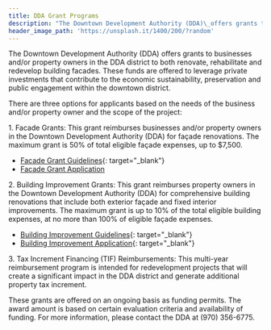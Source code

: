 ```yaml
---
title: DDA Grant Programs
description: "The Downtown Development Authority (DDA)\_offers grants to businesses and/or property owners in the DDA district to both renovate,\_rehabilitate and redevelop building facades. These funds are offered to leverage private investments that contribute to the economic sustainability,\_preservation and public engagement within\_the downtown district."
header_image_path: 'https://unsplash.it/1400/200/?random'
---
```


The Downtown Development Authority (DDA) offers grants to businesses and/or property owners in the DDA district to both renovate, rehabilitate and redevelop building facades. These funds are offered to leverage private investments that contribute to the economic sustainability, preservation and public engagement within the downtown district.

There are three options for applicants based on the needs of the business and/or property owner and the scope of the project:

1\. Facade Grants: This grant reimburses businesses and/or property owners in the Downtown Development Authority (DDA) for fa&ccedil;ade renovations. The maximum grant is 50% of total eligible fa&ccedil;ade expenses, up to $7,500.&nbsp;

* [Facade Grant Guidelines](/assets/pdfs/facade-grant-guidelines.pdf){: target="_blank"}
* [Facade Grant Application](/assets/pdfs/Facade-GRANT-Application-2018.pdf)

2\. Building Improvement Grants: This grant reimburses property owners in the Downtown Development Authority (DDA) for comprehensive building renovations that include both exterior fa&ccedil;ade and fixed interior improvements. The maximum grant is up to 10% of the total eligible building expenses, at no more than 100% of eligible fa&ccedil;ade expenses.

* [Building Improvement Guidelines](/assets/pdfs/building-improvement-grant-guidelines.pdf){: target="_blank"}
* [Building Improvement Application](/assets/pdfs/building-improvement-application.pdf){: target="_blank"}

3\. Tax Increment Financing (TIF) Reimbursements: This multi-year reimbursement program is intended for redevelopment projects that will create a significant impact in the DDA district and generate additional property tax increment.&nbsp;

These grants are offered on an ongoing basis as funding permits. The award amount is based on certain evaluation criteria and availability of funding. For more information, please contact the DDA at (970) 356-6775.
